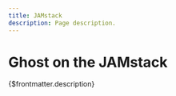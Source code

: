 ```yaml
---
title: JAMstack
description: Page description.
---
```


# Ghost on the JAMstack

{$frontmatter.description}
